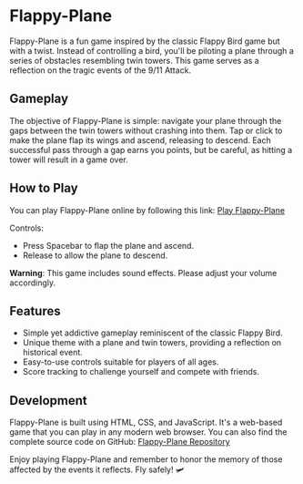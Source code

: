 # Flappy-Plane

Flappy-Plane is a fun game inspired by the classic Flappy Bird game but with a twist. Instead of controlling a bird, you'll be piloting a plane through a series of obstacles resembling twin towers. This game serves as a reflection on the tragic events of the 9/11 Attack.

## Gameplay

The objective of Flappy-Plane is simple: navigate your plane through the gaps between the twin towers without crashing into them. Tap or click to make the plane flap its wings and ascend, releasing to descend. Each successful pass through a gap earns you points, but be careful, as hitting a tower will result in a game over.

## How to Play

You can play Flappy-Plane online by following this link: [Play Flappy-Plane](https://ahmad-mamoon.github.io/Flappy-Plane/)

Controls:
- Press Spacebar to flap the plane and ascend.
- Release to allow the plane to descend.

**Warning**: This game includes sound effects. Please adjust your volume accordingly.

## Features

- Simple yet addictive gameplay reminiscent of the classic Flappy Bird.
- Unique theme with a plane and twin towers, providing a reflection on historical event.
- Easy-to-use controls suitable for players of all ages.
- Score tracking to challenge yourself and compete with friends.

## Development

Flappy-Plane is built using HTML, CSS, and JavaScript. It's a web-based game that you can play in any modern web browser. You can also find the complete source code on GitHub: [Flappy-Plane Repository](https://github.com/ahmad-mamoon/Flappy-Plane)

Enjoy playing Flappy-Plane and remember to honor the memory of those affected by the events it reflects. Fly safely! 🛩️
